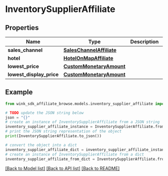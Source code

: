 # InventorySupplierAffiliate


## Properties

Name | Type | Description | Notes
------------ | ------------- | ------------- | -------------
**sales_channel** | [**SalesChannelAffiliate**](SalesChannelAffiliate.md) |  | 
**hotel** | [**HotelOnMapAffiliate**](HotelOnMapAffiliate.md) |  | 
**lowest_price** | [**CustomMonetaryAmount**](CustomMonetaryAmount.md) |  | [optional] 
**lowest_display_price** | [**CustomMonetaryAmount**](CustomMonetaryAmount.md) |  | [optional] 

## Example

```python
from wink_sdk_affiliate_browse.models.inventory_supplier_affiliate import InventorySupplierAffiliate

# TODO update the JSON string below
json = "{}"
# create an instance of InventorySupplierAffiliate from a JSON string
inventory_supplier_affiliate_instance = InventorySupplierAffiliate.from_json(json)
# print the JSON string representation of the object
print(InventorySupplierAffiliate.to_json())

# convert the object into a dict
inventory_supplier_affiliate_dict = inventory_supplier_affiliate_instance.to_dict()
# create an instance of InventorySupplierAffiliate from a dict
inventory_supplier_affiliate_from_dict = InventorySupplierAffiliate.from_dict(inventory_supplier_affiliate_dict)
```
[[Back to Model list]](../README.md#documentation-for-models) [[Back to API list]](../README.md#documentation-for-api-endpoints) [[Back to README]](../README.md)


